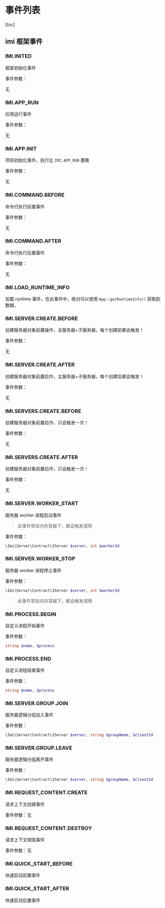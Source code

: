 # 事件列表

[toc]

## imi 框架事件

### IMI.INITED

框架初始化事件

事件参数：

无

### IMI.APP_RUN

应用运行事件

事件参数：

无

### IMI.APP.INIT

项目初始化事件，执行比 `IMI.APP_RUN` 要晚

事件参数：

无

### IMI.COMMAND.BEFORE

命令行执行前置事件

事件参数：

无

### IMI.COMMAND.AFTER

命令行执行后置事件

事件参数：

无

### IMI.LOAD_RUNTIME_INFO

加载 runtime 事件，在此事件中，绝对可以使用 `App::getRuntimeInfo()` 获取到数据。

### IMI.SERVER.CREATE.BEFORE

创建服务器对象前置操作，主服务器+子服务器，每个创建前都会触发！

事件参数：

无

### IMI.SERVER.CREATE.AFTER

创建服务器对象前置后作，主服务器+子服务器，每个创建后都会触发！

事件参数：

无

### IMI.SERVERS.CREATE.BEFORE

创建服务器对象前置后作，只会触发一次！

事件参数：

无

### IMI.SERVERS.CREATE.AFTER

创建服务器对象前置后作，只会触发一次！

事件参数：

无

### IMI.SERVER.WORKER_START

服务器 worker 进程启动事件

> 此事件常驻内存容器下，都会触发调用

事件参数：

```php
\Imi\Server\Contract\IServer $server, int $workerId
```

### IMI.SERVER.WORKER_STOP

服务器 worker 进程停止事件

事件参数：

```php
\Imi\Server\Contract\IServer $server, int $workerId
```

> 此事件常驻内存容器下，都会触发调用

### IMI.PROCESS.BEGIN

自定义进程开始事件

事件参数：

```php
string $name, $process
```

### IMI.PROCESS.END

自定义进程结束事件

事件参数：

```php
string $name, $process
```

### IMI.SERVER.GROUP.JOIN

服务器逻辑分组加入事件

事件参数：

```php
\Imi\Server\Contract\IServer $server, string $groupName, $clientId
```

### IMI.SERVER.GROUP.LEAVE

服务器逻辑分组离开事件

事件参数：

```php
\Imi\Server\Contract\IServer $server, string $groupName, $clientId
```

### IMI.REQUEST_CONTENT.CREATE

请求上下文创建事件

事件参数：无

### IMI.REQUEST_CONTENT.DESTROY

请求上下文销毁事件

事件参数：无

### IMI.QUICK_START_BEFORE

快速启动前置事件

### IMI.QUICK_START_AFTER

快速启动后置事件
